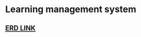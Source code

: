 # Learning management system

## [ERD LINK](https://app.eraser.io/workspace/qSUmjR0g2NGreBS0u8td?origin=share)